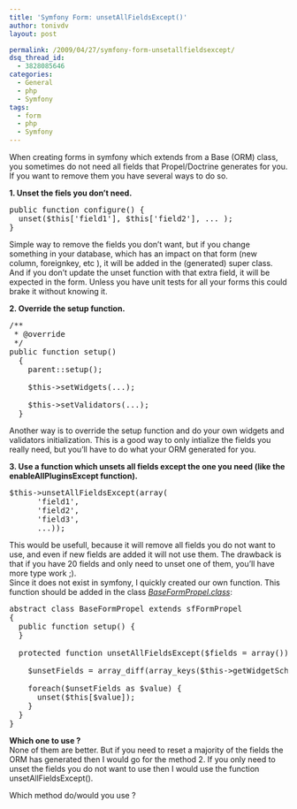 ```yaml
---
title: 'Symfony Form: unsetAllFieldsExcept()'
author: tonivdv
layout: post

permalink: /2009/04/27/symfony-form-unsetallfieldsexcept/
dsq_thread_id:
  - 3828085646
categories:
  - General
  - php
  - Symfony
tags:
  - form
  - php
  - Symfony
---
```

When creating forms in symfony which extends from a Base (ORM) class, you sometimes do not need all fields that Propel/Doctrine generates for you. If you want to remove them you have several ways to do so.

**1. Unset the fiels you don&#8217;t need.**

<pre class="brush: php; title: ; notranslate" title="">public function configure() {
  unset($this['field1'], $this['field2'], ... );
}
</pre>

Simple way to remove the fields you don&#8217;t want, but if you change something in your database, which has an impact on that form (new column, foreignkey, etc ), it will be added in the (generated) super class. And if you don&#8217;t update the unset function with that extra field, it will be expected in the form. Unless you have unit tests for all your forms this could brake it without knowing it.

**2. Override the setup function.**

<pre class="brush: php; title: ; notranslate" title="">/**
 * @override
 */
public function setup()
  {
    parent::setup();

    $this-&gt;setWidgets(...);

    $this-&gt;setValidators(...);
  }
</pre>

Another way is to override the setup function and do your own widgets and validators initialization. This is a good way to only intialize the fields you really need, but you&#8217;ll have to do what your ORM generated for you.

**3. Use a function which unsets all fields except the one you need (like the enableAllPluginsExcept function).**

<pre class="brush: php; title: ; notranslate" title="">$this-&gt;unsetAllFieldsExcept(array(
      'field1',
      'field2',
      'field3',
      ...));
</pre>

This would be usefull, because it will remove all fields you do not want to use, and even if new fields are added it will not use them. The drawback is that if you have 20 fields and only need to unset one of them, you&#8217;ll have more type work ;).  
Since it does not exist in symfony, I quickly created our own function. This function should be added in the class <u>*BaseFormPropel.class*</u>:

<pre class="brush: php; title: ; notranslate" title="">abstract class BaseFormPropel extends sfFormPropel
{
  public function setup() {
  }

  protected function unsetAllFieldsExcept($fields = array()) {

    $unsetFields = array_diff(array_keys($this-&gt;getWidgetSchema()-&gt;getFields()), $fields);

    foreach($unsetFields as $value) {
      unset($this[$value]);
    }
  }
}
</pre>

**Which one to use ?**  
None of them are better. But if you need to reset a majority of the fields the ORM has generated then I would go for the method 2. If you only need to unset the fields you do not want to use then I would use the function unsetAllFieldsExcept().

Which method do/would you use ?
